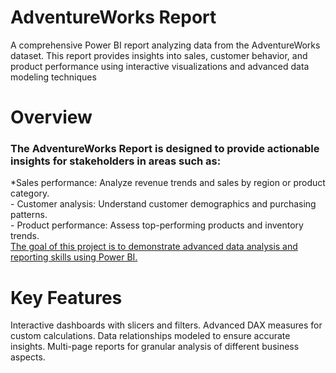 # AdventureWorks Report 
A comprehensive Power BI report analyzing data from the AdventureWorks dataset. This report provides insights into sales, customer behavior, and product performance using interactive visualizations and advanced data modeling techniques
# Overview
<h3>The AdventureWorks Report is designed to provide actionable insights for stakeholders in areas such as:</h3>
*Sales performance: Analyze revenue trends and sales by region or product category.
</br>
- Customer analysis: Understand customer demographics and purchasing patterns.
</br>
- Product performance: Assess top-performing products and inventory trends.
</br>
<ins>The goal of this project is to demonstrate advanced data analysis and reporting skills using Power BI.</ins>

# Key Features
Interactive dashboards with slicers and filters.
Advanced DAX measures for custom calculations.
Data relationships modeled to ensure accurate insights.
Multi-page reports for granular analysis of different business aspects.


